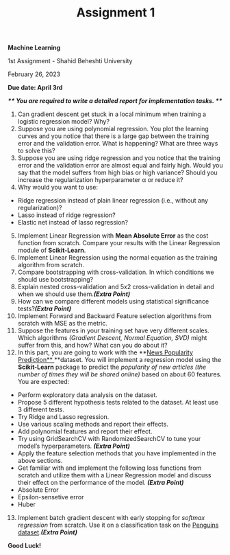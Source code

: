 ﻿---
layout: default
title: Assignment 1
nav_order: 1
has_children: false
parent: Assignments
permalink: /assignments/Assignment1
---

**Machine Learning**

1st Assignment - Shahid Beheshti University

February 26, 2023

**Due date: April 3rd**

***\*\* You are required to write a detailed report for implementation tasks. \*\****

1. Can gradient descent get stuck in a local minimum when training a logistic regression model? Why?
1. Suppose you are using polynomial regression. You plot the learning curves and you notice that there is a large gap between the training error and the validation error. What is happening? What are three ways to solve this?
1. Suppose you are using ridge regression and you notice that the training error and the validation error are almost equal and fairly high. Would you say that the model suffers from high bias or high variance? Should you increase the regularization hyperparameter α or reduce it?
1. Why would you want to use:
- Ridge regression instead of plain linear regression (i.e., without any regularization)?
- Lasso instead of ridge regression?
- Elastic net instead of lasso regression?
5. Implement Linear Regression with **Mean Absolute Error** as the cost function from scratch. Compare your results with the Linear Regression module of **Scikit-Learn**.
5. Implement Linear Regression using the normal equation as the training algorithm from scratch.
5. Compare bootstrapping with cross-validation. In which conditions we should use bootstrapping?
5. Explain nested cross-validation and 5x2 cross-validation in detail and when we should use them.***(Extra Point)***
9. How can we compare different models using statistical significance tests?***(Extra Point)***
9. Implement Forward and Backward Feature selection algorithms from scratch with MSE as the metric.
9. Suppose the features in your training set have very different scales. Which algorithms *(Gradient Descent, Normal Equation, SVD)* might suffer from this, and how? What can you do about it?
9. In this part, you are going to work with the **[News Popularity Prediction** ](https://archive.ics.uci.edu/ml/datasets/online+news+popularity)**dataset. You will implement a regression model using the **Scikit-Learn** package to predict the *popularity of new articles (the number of times they will be shared online)* based on about 60 features. You are expected:
- Perform exploratory data analysis on the dataset.
- Propose 5 different hypothesis tests related to the dataset. At least use 3 different tests.
- Try Ridge and Lasso regression.
- Use various scaling methods and report their effects.
- Add polynomial features and report their effect.
- Try using GridSearchCV with RandomizedSearchCV to tune your model’s hyperparameters. ***(Extra Point)***
- Apply the feature selection methods that you have implemented in the above sections.
- Get familiar with and implement the following loss functions from scratch and utilize them with a Linear Regression model and discuss their effect on the performance of the model. ***(Extra Point)***
- Absolute Error
- Epsilon-sensetive error
- Huber
13. Implement batch gradient descent with early stopping for *softmax regression* from scratch. Use it on a classification task on the [Penguins dataset](https://github.com/mwaskom/seaborn-data/blob/master/penguins.csv).***(Extra Point)***

**Good Luck!**
